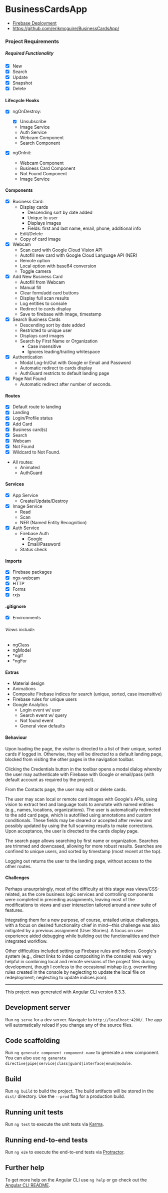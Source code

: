 # BusinessCardsApp

* [Firebase Deployment](http://business-cards-38b92.web.app/)
* https://github.com/erikmcguire/BusinessCardsApp/

### Project Requirements

##### Required Functionality

- [x] New
- [x] Search
- [x] Update
- [x] Snapshot
- [x] Delete

#### Lifecycle Hooks

- [x] ngOnDestroy:
    - [x] Unsubscribe
    - Image Service
    - Auth Service
    - Webcam Component
    - Search Component

- [x] ngOnInit:
    - Webcam Component
    - Business Card Component
    - Not Found Component
    - Image Service

#### Components

- [x] Business Card:
    - Display cards
      - Descending sort by date added
      - Unique to user
      - Displays images
      - Fields: first and last name, email, phone, additional info
    - Edit/Delete
    - Copy of card image
- [x] Webcam
    - Scan card with Google Cloud Vision API
    - Autofill new card with Google Cloud Language API (NER)
    - Remote option
    - Local option with base64 conversion
    - Toggle camera
- [x] Add New Business Card
    - Autofill from Webcam
    - Manual fill
    - Clear form/add card buttons
    - Display full scan results
    - Log entities to console
    - Redirect to cards display
    - Save to firebase with image, timestamp
- [x] Search Business Cards
    - Descending sort by date added
    - Restricted to unique user
    - Displays card images
    - Search by First Name or Organization
        - Case insensitive
        - Ignores leading/trailing whitespace
- [x] Authentication
    - Modal Log-In/Out with Google or Email and Password
    - Automatic redirect to cards display
    - AuthGuard restricts to default landing page
- [x] Page Not Found
    - Automatic redirect after number of seconds.

#### Routes
- [x] Default route to landing
- [x] Landing
- [x] Login/Profile status
- [x] Add Card
- [x] Business card(s)
- [x] Search
- [x] Webcam
- [x] Not Found
- [x] Wildcard to Not Found.

* All routes:
    - Animated
    - AuthGuard

#### Services
- [x] App Service
    - Create/Update/Destroy
- [x] Image Service
    - Read
    - Scan
    - NER (Named Entity Recognition)
- [x] Auth Service
    - Firebase Auth
        - Google
        - Email/Password
    - Status check

#### Imports
- [x] Firebase packages
- [x] ngx-webcam
- [x] HTTP
- [x] Forms
- [x] rxjs

#### .gitignore
- [x] Environments

###### Views include:
- ngClass
- ngModel
 - \*ngIf
 - \*ngFor

#### Extras
* Material design
* Animations
* Composite Firebase indices for search (unique, sorted, case insensitive)
* Firebase rules for unique users
* Google Analytics
    - Login event w/ user
    - Search event w/ query
    - Not found event
    - General view defaults

#### Behaviour

Upon loading the page, the visitor is directed to a list of their unique, sorted cards if logged in. Otherwise, they will be directed to a default landing page, blocked from visiting the other pages in the navigation toolbar.

Clicking the Credentials button in the toolbar opens a modal dialog whereby the user may authenticate with Firebase with Google or email/pass (with default account as required by the project).

From the Contacts page, the user may edit or delete cards.

The user may scan local or remote card images with Google's APIs, using vision to extract text and language tools to annotate with named entities (e.g., names, locations, organizations). The user is automatically redirected to the add card page, which is autofilled using annotations and custom conditionals. These fields may be cleared or accepted after review and possibly updated by using the full scanning results to make corrections. Upon acceptance, the user is directed to the cards display page.

The search page allows searching by first name or organization. Searches are trimmed and downcased, allowing for more robust results. Searches are confined to unique users, and sorted by timestamp (most recent at the top).

Logging out returns the user to the landing page, without access to the other routes.


#### Challenges

Perhaps unsurprisingly, most of the difficulty at this stage was views/CSS-related, as the core business logic services and controlling components were completed in preceding assignments, leaving most of the modifications to views and user interaction tailored around a new suite of features.

Integrating them for a new purpose, of course, entailed unique challenges, with a focus on desired functionality chief in mind--this challenge was also mitigated by a previous assignment (User Stories). A focus on user experience aided debugging while building out the functionalities and their integrated workflow.

Other difficulties included setting up Firebase rules and indices. Google's system (e.g., direct links to index compositing in the console) was very helpful in combining local and remote versions of the project files during development, though I confess to the occasional mishap (e.g. overwriting rules created in the console by neglecting to update the local file on redeployment; neglecting to update indices.json).

** **

This project was generated with [Angular CLI](https://github.com/angular/angular-cli) version 8.3.3.

## Development server

Run `ng serve` for a dev server. Navigate to `http://localhost:4200/`. The app will automatically reload if you change any of the source files.

## Code scaffolding

Run `ng generate component component-name` to generate a new component. You can also use `ng generate directive|pipe|service|class|guard|interface|enum|module`.

## Build

Run `ng build` to build the project. The build artifacts will be stored in the `dist/` directory. Use the `--prod` flag for a production build.

## Running unit tests

Run `ng test` to execute the unit tests via [Karma](https://karma-runner.github.io).

## Running end-to-end tests

Run `ng e2e` to execute the end-to-end tests via [Protractor](http://www.protractortest.org/).

## Further help

To get more help on the Angular CLI use `ng help` or go check out the [Angular CLI README](https://github.com/angular/angular-cli/blob/master/README.md).

